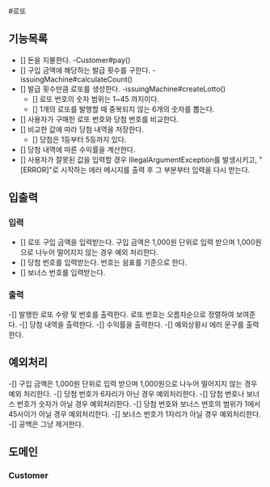 #로또

## 기능목록

- [] 돈을 지불한다. -Customer#pay()
- [] 구입 금액에 해당하는 발급 횟수를 구한다. -issuingMachine#calculateCount()
- [] 발급 횟수만큼 로또를 생성한다. -issuingMachine#createLotto()
  - [] 로또 번호의 숫자 범위는 1~45 까지이다.
  - [] 1개의 로또를 발행할 때 중복되지 않는 6개의 숫자를 뽑는다.
- [] 사용자가 구매한 로또 번호와 당첨 번호를 비교한다.
- [] 비교한 값에 따라 당첨 내역을 저장한다.
  - [] 당첨은 1등부터 5등까지 있다.
- [] 당첨 내역에 따른 수익률을 계산한다.
- [] 사용자가 잘못된 값을 입력할 경우 IllegalArgumentException를 발생시키고, "[ERROR]"로 시작하는 에러 메시지를 출력 후 그 부분부터 입력을 다시 받는다.

## 입출력 
### 입력
- [] 로또 구입 금액을 입력받는다. 구입 금액은 1,000원 단위로 입력 받으며 1,000원으로 나누어 떨어지지 않는 경우 예외 처리한다.
- [] 당첨 번호를 입력받는다. 번호는 쉼표를 기준으로 한다.
- [] 보너스 번호를 입력받는다. 

### 출력
-[] 발행한 로또 수량 및 번호를 출력한다. 로또 번호는 오름차순으로 정렬하여 보여준다.
-[] 당첨 내역을 출력한다.
-[] 수익률을 출력한다.
-[] 예외상황시 에러 문구를 출력한다.

## 예외처리
-[] 구입 금액은 1,000원 단위로 입력 받으며 1,000원으로 나누어 떨어지지 않는 경우 예외 처리한다.
-[] 당첨 번호가 6자리가 아닌 경우 예외처리한다.
-[] 당첨 번호나 보너스 번호가 숫자가 아닐 경우 예외처리한다.
-[] 당첨 번호와 보너스 번호의 범위가 1에서 45사이가 아닐 경우 예외처리한다.
-[] 보너스 번호가 1자리가 아닐 경우 예외처리한다. 
-[] 공백은 그냥 제거한다. 


## 도메인

### Customer

